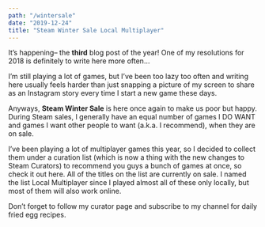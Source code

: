 ```yaml
---
path: "/wintersale"
date: "2019-12-24"
title: "Steam Winter Sale Local Multiplayer"
---
```


It’s happening– the **third** blog post of the year! One of my resolutions for 2018 is definitely to write here more often…

I’m still playing a lot of games, but I’ve been too lazy too often and writing here usually feels harder than just snapping a picture of my screen to share as an Instagram story every time I start a new game these days.

Anyways, **Steam Winter Sale** is here once again to make us poor but happy. During Steam sales, I generally have an equal number of games I DO WANT and games I want other people to want (a.k.a. I recommend), when they are on sale.

I’ve been playing a lot of multiplayer games this year, so I decided to collect them under a curation list (which is now a thing with the new changes to Steam Curators) to recommend you guys a bunch of games at once, so check it out here.  All of the titles on the list are currently on sale. I named the list Local Multiplayer since I played almost all of these only locally, but most of them will also work online.

Don’t forget to follow my curator page and subscribe to my channel for daily fried egg recipes.
